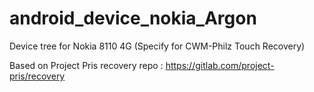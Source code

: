 # android_device_nokia_Argon
Device tree for Nokia 8110 4G (Specify for CWM-Philz Touch Recovery)


Based on Project Pris recovery repo : https://gitlab.com/project-pris/recovery
